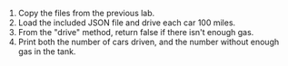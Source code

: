 1. Copy the files from the previous lab.
2. Load the included JSON file and drive each car 100 miles.
3. From the "drive" method, return false if there isn't enough gas.
4. Print both the number of cars driven, and the number without enough gas in the tank.